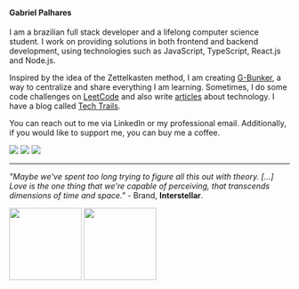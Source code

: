 #### Gabriel Palhares

I am a brazilian full stack developer and a lifelong computer science student. I work on providing solutions in both frontend and backend development, using technologies such as JavaScript, TypeScript, React.js and Node.js.

Inspired by the idea of the Zettelkasten method, I am creating <a href="https://gabrielpalhares.dev/gbunker/">G-Bunker</a>, a way to centralize and share everything I am learning.
Sometimes, I do some code challenges on <a href="https://leetcode.com/gabriel-palhares/">LeetCode</a> and also write <a href="https://dev.to/gabriel-palhares">articles</a> about technology. I have a blog called <a href="https://gabrielpalhares.dev/techtrails">Tech Trails</a>.

You can reach out to me via LinkedIn or my professional email. Additionally, if you would like to support me, you can buy me a coffee.
 
<a href="https://www.linkedin.com/in/gabrielpalhares-" target="_blank"><img src="https://img.shields.io/badge/-LinkedIn-%230077B5?style=for-the-badge&logo=linkedin&logoColor=white" target="_blank"></a>
<a href = "mailto:gabrielpalharesdev@gmail.com"><img src="https://img.shields.io/badge/-Gmail-%23333?style=for-the-badge&logo=gmail&logoColor=white" target="_blank"></a>
<a href="https://www.buymeacoffee.com/gabrielpalhares" target="_blank"><img src="https://img.shields.io/badge/Buy_Me_A_Coffee-FFDD00?style=for-the-badge&logo=buy-me-a-coffee&logoColor=black" target="_blank"></a>

---

*"Maybe we've spent too long trying to figure all this out with theory. [...] Love is the one thing that we're capable of perceiving, that transcends dimensions of time and space."* - Brand, **Interstellar**.
  
<div align="justify">
<a href="https://github.com/gabriel-palhares">
<img height="130em" src="https://github-readme-stats.vercel.app/api?username=gabriel-palhares&show_icons=true&theme=dracula&include_all_commits=true&count_private=true"/></a>
<img height="130em" src="https://github-readme-stats.vercel.app/api/top-langs/?username=gabriel-palhares&layout=compact&langs_count=7&theme=dracula"/>
</div>
